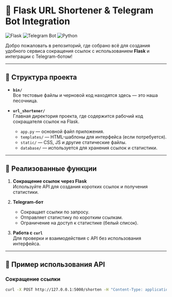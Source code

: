 # 🚀 Flask URL Shortener & Telegram Bot Integration

![Flask](https://img.shields.io/badge/Flask-v2.2.2-blue) 
![Telegram Bot](https://img.shields.io/badge/Telegram-Bot-green)
![Python](https://img.shields.io/badge/Python-3.10-yellow)

Добро пожаловать в репозиторий, где собрано всё для создания удобного сервиса сокращения ссылок с использованием **Flask** и интеграции с Telegram-ботом!  

---

## 📁 Структура проекта

- **`bin/`**  
  Все тестовые файлы и черновой код находятся здесь — это наша песочница.

- **`url_shortener/`**  
  Главная директория проекта, где содержится рабочий код сокращателя ссылок на Flask.

  - `app.py` — основной файл приложения.  
  - `templates/` — HTML-шаблоны для интерфейса (если потребуется).  
  - `static/` — CSS, JS и другие статические файлы.  
  - `database/` — используется для хранения ссылок и статистики.  

---

## 🧩 Реализованные функции

1. **Сокращение ссылок через Flask**  
   Используйте API для создания коротких ссылок и получения статистики.

2. **Telegram-бот**  
   - Сокращает ссылки по запросу.  
   - Отправляет статистику по коротким ссылкам.  
   - Ограничение на доступ к статистике (белый список).

3. **Работа с `curl`**  
   Для проверки и взаимодействия с API без использования интерфейса.

---

## 🔧 Пример использования API

### Сокращение ссылки
```bash
curl -X POST http://127.0.0.1:5000/shorten -H "Content-Type: application/json" -d '{"original_url": "https://example.com"}'
